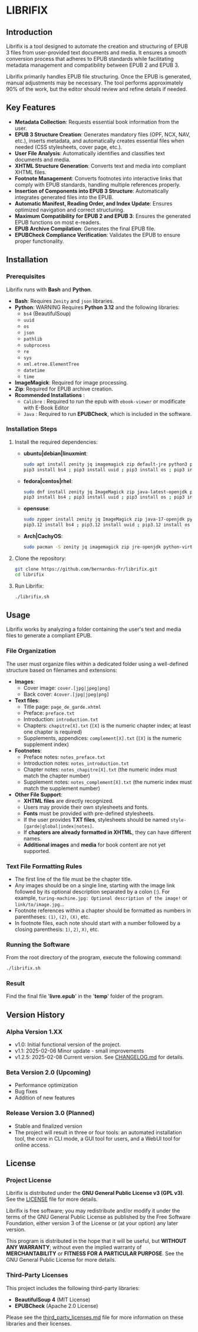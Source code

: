 # LIBRIFIX

## Introduction

Librifix is a tool designed to automate the creation and structuring of EPUB 3 files from user-provided text documents and media. It ensures a smooth conversion process that adheres to EPUB standards while facilitating metadata management and compatibility between EPUB 2 and EPUB 3.

Librifix primarily handles EPUB file structuring. Once the EPUB is generated, manual adjustments may be necessary. The tool performs approximately 90% of the work, but the editor should review and refine details if needed.

## Key Features

- **Metadata Collection**: Requests essential book information from the user.
- **EPUB 3 Structure Creation**: Generates mandatory files (OPF, NCX, NAV, etc.), inserts metadata, and automatically creates essential files when needed (CSS stylesheets, cover page, etc.).
- **User File Analysis**: Automatically identifies and classifies text documents and media.
- **XHTML Structure Generation**: Converts text and media into compliant XHTML files.
- **Footnote Management**: Converts footnotes into interactive links that comply with EPUB standards, handling multiple references properly.
- **Insertion of Components into EPUB 3 Structure**: Automatically integrates generated files into the EPUB.
- **Automatic Manifest, Reading Order, and Index Update**: Ensures optimized navigation and correct structuring.
- **Maximum Compatibility for EPUB 2 and EPUB 3**: Ensures the generated EPUB functions on most e-readers.
- **EPUB Archive Compilation**: Generates the final EPUB file.
- **EPUBCheck Compliance Verification**: Validates the EPUB to ensure proper functionality.

## Installation

### Prerequisites

Librifix runs with **Bash** and **Python**.

- **Bash**: Requires `Zenity` and `json` libraries.
- **Python**: WARNING Requires **Python 3.12** and the following libraries:
  - `bs4` (BeautifulSoup)
  - `uuid`
  - `os`
  - `json`
  - `pathlib`
  - `subprocess`
  - `re`
  - `sys`
  - `xml.etree.ElementTree`
  - `datetime`
  - `time`
- **ImageMagick**: Required for image processing.
- **Zip**: Required for EPUB archive creation.
- **Rcommended Installations** :
  - `Calibre` : Required to run the epub with `ebook-viewer` or modificate with E-Book Editor
  - `Java` : Required to run **EPUBCheck**, which is included in the software.

### Installation Steps

1. Install the required dependencies:
   - **ubuntu|debian|linuxmint**:
     ```sh
     sudo apt install zenity jq imagemagick zip default-jre python3 python3-pip python3-bs4 calibre
     pip3 install bs4 ; pip3 install uuid ; pip3 install os ; pip3 install json ; pip3 install pathlib ; pip3 install subprocess ; pip3 install re ; pip3 install sys xml.etree.ElementTree ; pip3 install datetime ; pip3 install time
     ```
   - **fedora|centos|rhel**:
     ```sh
     sudo dnf install zenity jq ImageMagick zip java-latest-openjdk python3 python3-pip
     pip3 install bs4 ; pip3 install uuid ; pip3 install os ; pip3 install json ; pip3 install pathlib ; pip3 install subprocess ; pip3 install re ; pip3 install sys xml.etree.ElementTree ; pip3 install datetime ; pip3 install time
     ```
   - **opensuse**:
     ```sh
     sudo zypper install zenity jq ImageMagick zip java-17-openjdk python312 python312-pip python312-bs4
     pip3.12 install bs4 ; pip3.12 install uuid ; pip3.12 install os ; pip3.12 install json ; pip3.12 install pathlib ; pip3.12 install subprocess ; pip3.12 install re ; pip3.12 install sys xml.etree.ElementTree ; pip3.12 install datetime ; pip3.12 install time
     ```
   - **Arch|CachyOS**:
     ```sh
     sudo pacman -S zenity jq imagemagick zip jre-openjdk python-virtualenv python-pip python-pipenv python-beautifulsoup4 calibre
     ```
     
  
2. Clone the repository:
   ```sh
   git clone https://github.com/bernardus-fr/librifix.git
   cd librifix
   ```
3. Run Librifix:
   ```sh
   ./librifix.sh
   ```

## Usage

Librifix works by analyzing a folder containing the user's text and media files to generate a compliant EPUB.

### File Organization

The user must organize files within a dedicated folder using a well-defined structure based on filenames and extensions:

- **Images**:
  - Cover image: `cover.[jpg|jpeg|png]`
  - Back cover: `4cover.[jpg|jpeg|png]`
- **Text files**:
  - Title page: `page_de_garde.xhtml`
  - Preface: `preface.txt`
  - Introduction: `introduction.txt`
  - Chapters: `chapitre[X].txt` (`[X]` is the numeric chapter index; at least one chapter is required)
  - Supplements, appendices: `complement[X].txt` (`[X]` is the numeric supplement index)
- **Footnotes**:
  - Preface notes: `notes_preface.txt`
  - Introduction notes: `notes_introduction.txt`
  - Chapter notes: `notes_chapitre[X].txt` (the numeric index must match the chapter number)
  - Supplement notes: `notes_complement[X].txt` (the numeric index must match the supplement number)
- **Other File Support**:
  - **XHTML files** are directly recognized.
  - Users may provide their own stylesheets and fonts.
  - **Fonts** must be provided with pre-defined stylesheets.
  - If the user provides **TXT files**, stylesheets should be named `style-[garde|global|index|notes]`.
  - If **chapters are already formatted in XHTML**, they can have different names.
  - **Additional images** and **media** for book content are not yet supported.

### Text File Formatting Rules

- The first line of the file must be the chapter title.
- Any images should be on a single line, starting with the image link followed by its optional description separated by a colon (:). For example, `turing-machine.jpg: Optional description of the image!` or `link/to/image.jpg`...
- Footnote references within a chapter should be formatted as numbers in parentheses: `(1)`, `(2)`, `(X)`, etc.
- In footnote files, each note should start with a number followed by a closing parenthesis: `1)`, `2)`, `X)`, etc.

### Running the Software

From the root directory of the program, execute the following command:

```sh
./librifix.sh
```

### Result

Find the final file '**livre.epub**' in the '**temp**' folder of the program.

## Version History

### Alpha Version 1.XX

- v1.0: Initial functional version of the project.
- v1.1: 2025-02-06 Minor update - small improvements
- v1.2.5: 2025-02-08 Current version. See [CHANGELOG.md](CHANGELOG.md) for details.

### Beta Version 2.0 (Upcoming)

- Performance optimization
- Bug fixes
- Addition of new features

### Release Version 3.0 (Planned)

- Stable and finalized version
- The project will result in three or four tools: an automated installation tool, the core in CLI mode, a GUI tool for users, and a WebUI tool for online access.

## License

### Project License

Librifix is distributed under the **GNU General Public License v3 (GPL v3)**. See the [LICENSE](LICENSE) file for more details.

Librifix is free software; you may redistribute and/or modify it under the terms of the GNU General Public License as published by the Free Software Foundation, either version 3 of the License or (at your option) any later version.

This program is distributed in the hope that it will be useful, but **WITHOUT ANY WARRANTY**; without even the implied warranty of **MERCHANTABILITY** or **FITNESS FOR A PARTICULAR PURPOSE**. See the GNU General Public License for more details.

### Third-Party Licenses

This project includes the following third-party libraries:

- **BeautifulSoup 4** (MIT License)
- **EPUBCheck** (Apache 2.0 License)

Please see the [third\_party\_licenses.md](third_party_licenses.md) file for more information on these libraries and their licenses.

